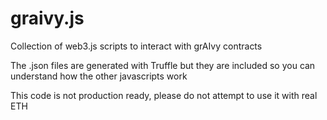 # graivy.js
Collection of web3.js scripts to interact with grAIvy contracts

The .json files are generated with Truffle but they are included so you can understand how the other javascripts work

This code is not production ready, please do not attempt to use it with real ETH
